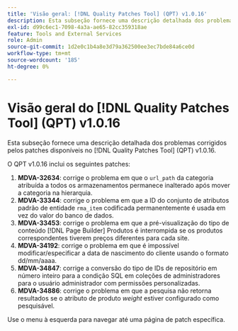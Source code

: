 ```yaml
---
title: 'Visão geral: [!DNL Quality Patches Tool] (QPT) v1.0.16'
description: Esta subseção fornece uma descrição detalhada dos problemas corrigidos pelos patches disponíveis no [!DNL Quality Patches Tool] (QPT) v1.0.16.
exl-id: d99c6ec1-7098-4a3a-ae65-82cc359318ae
feature: Tools and External Services
role: Admin
source-git-commit: 1d2e0c1b4a8e3d79a362500ee3ec7bde84a6ce0d
workflow-type: tm+mt
source-wordcount: '185'
ht-degree: 0%

---
```


# Visão geral do [!DNL Quality Patches Tool] (QPT) v1.0.16

Esta subseção fornece uma descrição detalhada dos problemas corrigidos pelos patches disponíveis no [!DNL Quality Patches Tool] (QPT) v1.0.16.

O QPT v1.0.16 inclui os seguintes patches:

1. **MDVA-32634**: corrige o problema em que o `url_path` da categoria atribuída a todos os armazenamentos permanece inalterado após mover a categoria na hierarquia.
1. **MDVA-33344**: corrige o problema em que a ID do conjunto de atributos padrão de entidade `rma_item` codificada permanentemente é usada em vez do valor do banco de dados.
1. **MDVA-33453**: corrige o problema em que a pré-visualização do tipo de conteúdo [!DNL Page Builder] Produtos é interrompida se os produtos correspondentes tiverem preços diferentes para cada site.
1. **MDVA-34192**: corrige o problema em que é impossível modificar/especificar a data de nascimento do cliente usando o formato dd/mm/aaaa.
1. **MDVA-34847**: corrige a conversão do tipo de IDs de repositório em número inteiro para a condição SQL em coleções de administradores para o usuário administrador com permissões personalizadas.
1. **MDVA-34886**: corrige o problema em que a pesquisa não retorna resultados se o atributo de produto *weight* estiver configurado como pesquisável.

Use o menu à esquerda para navegar até uma página de patch específica.
